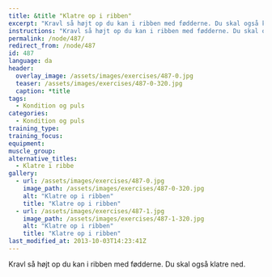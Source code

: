 ```yaml
---
title: &title "Klatre op i ribben"
excerpt: "Kravl så højt op du kan i ribben med fødderne. Du skal også klatre ned."
instructions: "Kravl så højt op du kan i ribben med fødderne. Du skal også klatre ned."
permalink: /node/487/
redirect_from: /node/487
id: 487
language: da
header:
  overlay_image: /assets/images/exercises/487-0.jpg
  teaser: /assets/images/exercises/487-0-320.jpg
  caption: *title
tags:
  - Kondition og puls
categories:
  - Kondition og puls
training_type: 
training_focus: 
equipment:
muscle_group:
alternative_titles:
  - Klatre i ribbe
gallery:
  - url: /assets/images/exercises/487-0.jpg
    image_path: /assets/images/exercises/487-0-320.jpg
    alt: "Klatre op i ribben"
    title: "Klatre op i ribben"
  - url: /assets/images/exercises/487-1.jpg
    image_path: /assets/images/exercises/487-1-320.jpg
    alt: "Klatre op i ribben"
    title: "Klatre op i ribben"
last_modified_at: 2013-10-03T14:23:41Z
---
```


Kravl så højt op du kan i ribben med fødderne. Du skal også klatre ned.
